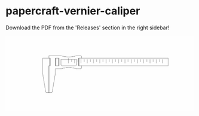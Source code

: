 # papercraft-vernier-caliper

Download the PDF from the 'Releases' section in the right sidebar!

![](thumbnail.png)
